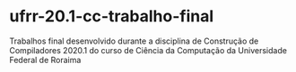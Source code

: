 # ufrr-20.1-cc-trabalho-final
Trabalhos final desenvolvido durante a disciplina de Construção de Compiladores 2020.1 do curso de Ciência da Computação da Universidade Federal de Roraima

